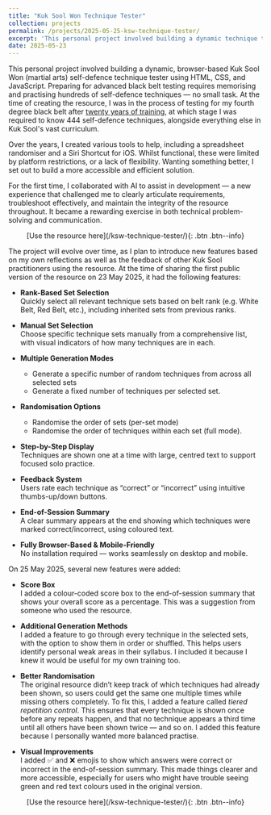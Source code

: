 ```yaml
---
title: "Kuk Sool Won Technique Tester"
collection: projects
permalink: /projects/2025-05-25-ksw-technique-tester/
excerpt: 'This personal project involved building a dynamic technique tester using HTML, CSS, and JavaScript to help martial arts students review and randomise techniques, with built-in feedback and scoring features.'
date: 2025-05-23
---
```

This personal project involved building a dynamic, browser-based Kuk Sool Won (martial arts) self-defence technique tester using HTML, CSS, and JavaScript. Preparing for advanced black belt testing requires memorising and practising hundreds of self-defence techniques — no small task. At the time of creating the resource, I was in the process of testing for my fourth degree black belt after [twenty years of training](/posts/2024/12/twenty-years-of-kuk-sool-part-1/), at which stage I was required to know 444 self-defence techniques, alongside everything else in Kuk Sool's vast curriculum. 

Over the years, I created various tools to help, including a spreadsheet randomiser and a Siri Shortcut for iOS. Whilst functional, these were limited by platform restrictions, or a lack of flexibility. Wanting something better, I set out to build a more accessible and efficient solution. 

For the first time, I collaborated with AI to assist in development — a new experience that challenged me to clearly articulate requirements, troubleshoot effectively, and maintain the integrity of the resource throughout. It became a rewarding exercise in both technical problem-solving and communication.

<div style="text-align: center;">
  [Use the resource here](/ksw-technique-tester/){: .btn .btn--info}
</div>

The project will evolve over time, as I plan to introduce new features based on my own reflections as well as the feedback of other Kuk Sool practitioners using the resource. At the time of sharing the first public version of the resource on 23 May 2025, it had the following features:

* **Rank-Based Set Selection**  
Quickly select all relevant technique sets based on belt rank (e.g. White Belt, Red Belt, etc.), including inherited sets from previous ranks.

* **Manual Set Selection**  
Choose specific technique sets manually from a comprehensive list, with visual indicators of how many techniques are in each.

* **Multiple Generation Modes**  
  *  Generate a specific number of random techniques from across all selected sets
  *  Generate a fixed number of techniques per selected set.

* **Randomisation Options**  
  * Randomise the order of sets (per-set mode)
  * Randomise the order of techniques within each set (full mode).

* **Step-by-Step Display**  
Techniques are shown one at a time with large, centred text to support focused solo practice.

* **Feedback System**  
Users rate each technique as “correct” or “incorrect” using intuitive thumbs-up/down buttons.

* **End-of-Session Summary**  
A clear summary appears at the end showing which techniques were marked correct/incorrect, using coloured text.

* **Fully Browser-Based & Mobile-Friendly**  
No installation required — works seamlessly on desktop and mobile.

On 25 May 2025, several new features were added:

* **Score Box**  
I added a colour-coded score box to the end-of-session summary that shows your overall score as a percentage. This was a suggestion from someone who used the resource.

* **Additional Generation Methods**  
I added a feature to go through every technique in the selected sets, with the option to show them in order or shuffled. This helps users identify personal weak areas in their syllabus. I included it because I knew it would be useful for my own training too.

* **Better Randomisation**  
The original resource didn’t keep track of which techniques had already been shown, so users could get the same one multiple times while missing others completely. To fix this, I added a feature called *tiered repetition control*. This ensures that every technique is shown once before any repeats happen, and that no technique appears a third time until all others have been shown twice — and so on. I added this feature because I personally wanted more balanced practise.

* **Visual Improvements**  
I added ✅ and ❌ emojis to show which answers were correct or incorrect in the end-of-session summary. This made things clearer and more accessible, especially for users who might have trouble seeing green and red text colours used in the original version.

<div style="text-align: center;">
  [Use the resource here](/ksw-technique-tester/){: .btn .btn--info}
</div>
